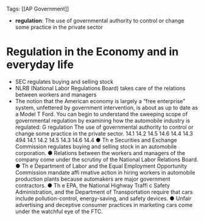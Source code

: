 Tags: [[AP Government]]

- **regulation**: The use of governmental authority to control or change some practice in the private sector

# Regulation in the Economy and in everyday life
- SEC regulates buying and selling stock 
- NLRB (National Labor Regulations Board) takes care of the relations between workers and managers
- The notion that the American economy is largely a “free enterprise” system, unfettered by government intervention, is about as up to date as a Model T Ford. You can begin to understand the sweeping scope of governmental regulation by examining how the automobile industry is regulated: G regulation The use of governmental authority to control or change some practice in the private sector. 14.1 14.2 14.5 14.6 14.4 14.3 494 14.1 14.2 14.5 14.3 14.6 14.4 ● Th e Securities and Exchange Commission regulates buying and selling stock in an automobile corporation. ● Relations between the workers and managers of the company come under the scrutiny of the National Labor Relations Board. ● Th e Department of Labor and the Equal Employment Opportunity Commission mandate affi rmative action in hiring workers in automobile production plants because automakers are major government contractors. ● Th e EPA, the National Highway Traffi c Safety Administration, and the Department of Transportation require that cars include pollution-control, energy-saving, and safety devices. ● Unfair advertising and deceptive consumer practices in marketing cars come under the watchful eye of the FTC.